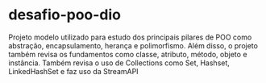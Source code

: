 # desafio-poo-dio
Projeto modelo utilizado para estudo dos principais pilares de POO como abstração, encapsulamento, herança e polimorfismo.
Além disso, o projeto também revisa os fundamentos como classe, atributo, método, objeto e instância.
Também revisa o uso de Collections como Set, Hashset, LinkedHashSet e faz uso da StreamAPI
